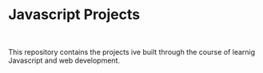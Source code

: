 <h1>Javascript Projects</h1>
<br>

This repository contains the projects ive built through the course of learnig Javascript and web development.